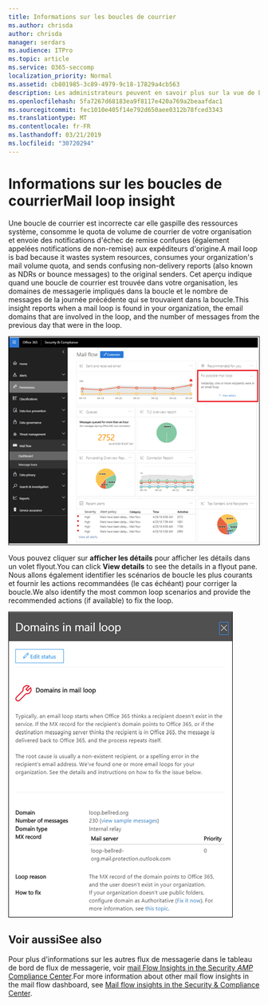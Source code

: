 ```yaml
---
title: Informations sur les boucles de courrier
ms.author: chrisda
author: chrisda
manager: serdars
ms.audience: ITPro
ms.topic: article
ms.service: O365-seccomp
localization_priority: Normal
ms.assetid: cb801985-3c89-4979-9c18-17829a4cb563
description: Les administrateurs peuvent en savoir plus sur la vue de boucle de courrier dans le tableau de bord de flux de messagerie dans le centre de sécurité & de sécurité Office 365.
ms.openlocfilehash: 5fa7267d68183ea9f8117e420a769a2beaafdac1
ms.sourcegitcommit: fec1010e405f14e792d650aee0312b78fced3343
ms.translationtype: MT
ms.contentlocale: fr-FR
ms.lasthandoff: 03/21/2019
ms.locfileid: "30720294"
---
```

# <a name="mail-loop-insight"></a><span data-ttu-id="3484a-103">Informations sur les boucles de courrier</span><span class="sxs-lookup"><span data-stu-id="3484a-103">Mail loop insight</span></span>

<span data-ttu-id="3484a-104">Une boucle de courrier est incorrecte car elle gaspille des ressources système, consomme le quota de volume de courrier de votre organisation et envoie des notifications d'échec de remise confuses (également appelées notifications de non-remise) aux expéditeurs d'origine.</span><span class="sxs-lookup"><span data-stu-id="3484a-104">A mail loop is bad because it wastes system resources, consumes your organization's mail volume quota, and sends confusing non-delivery reports (also known as NDRs or bounce messages) to the original senders.</span></span> <span data-ttu-id="3484a-105">Cet aperçu indique quand une boucle de courrier est trouvée dans votre organisation, les domaines de messagerie impliqués dans la boucle et le nombre de messages de la journée précédente qui se trouvaient dans la boucle.</span><span class="sxs-lookup"><span data-stu-id="3484a-105">This insight reports when a mail loop is found in your organization, the email domains that are involved in the loop, and the number of messages from the previous day that were in the loop.</span></span>

![Vue de boucle de courrier dans le tableau de bord de flux de messagerie dans le centre de sécurité & de sécurité Office 365](media/c3f707cb-4c89-4e88-989c-81ce1d1d6b99.png)

<span data-ttu-id="3484a-107">Vous pouvez cliquer sur **afficher les détails** pour afficher les détails dans un volet flyout.</span><span class="sxs-lookup"><span data-stu-id="3484a-107">You can click **View details** to see the details in a flyout pane.</span></span> <span data-ttu-id="3484a-108">Nous allons également identifier les scénarios de boucle les plus courants et fournir les actions recommandées (le cas échéant) pour corriger la boucle.</span><span class="sxs-lookup"><span data-stu-id="3484a-108">We also identify the most common loop scenarios and provide the recommended actions (if available) to fix the loop.</span></span>

![Volet flyout après avoir cliqué sur Afficher les détails dans un aperçu de boucle inappropriée dans le tableau de bord de flux de messagerie](media/f7e21300-c62f-41ec-853f-4a2775cd8aa7.png)

## <a name="see-also"></a><span data-ttu-id="3484a-110">Voir aussi</span><span class="sxs-lookup"><span data-stu-id="3484a-110">See also</span></span>

<span data-ttu-id="3484a-111">Pour plus d'informations sur les autres flux de messagerie dans le tableau de bord de flux de messagerie, voir [mail Flow Insights in the Security _AMP_ Compliance Center](mail-flow-insights.md).</span><span class="sxs-lookup"><span data-stu-id="3484a-111">For more information about other mail flow insights in the mail flow dashboard, see [Mail flow insights in the Security & Compliance Center](mail-flow-insights.md).</span></span>
